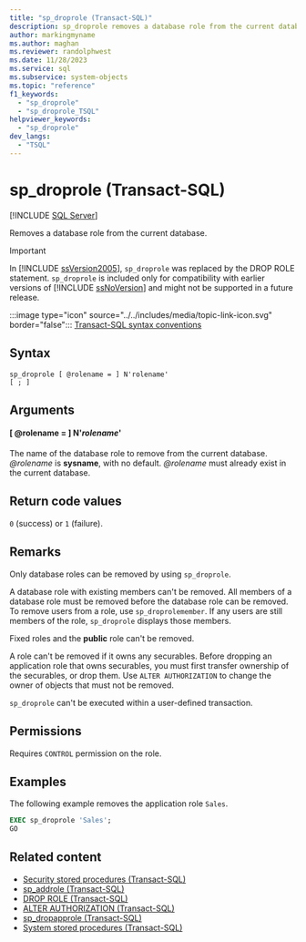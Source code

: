 ```yaml
---
title: "sp_droprole (Transact-SQL)"
description: sp_droprole removes a database role from the current database.
author: markingmyname
ms.author: maghan
ms.reviewer: randolphwest
ms.date: 11/28/2023
ms.service: sql
ms.subservice: system-objects
ms.topic: "reference"
f1_keywords:
  - "sp_droprole"
  - "sp_droprole_TSQL"
helpviewer_keywords:
  - "sp_droprole"
dev_langs:
  - "TSQL"
---
```

# sp_droprole (Transact-SQL)

[!INCLUDE [SQL Server](../../includes/applies-to-version/sqlserver.md)]

Removes a database role from the current database.

> [!IMPORTANT]  
> In [!INCLUDE [ssVersion2005](../../includes/ssversion2005-md.md)], `sp_droprole` was replaced by the DROP ROLE statement. `sp_droprole` is included only for compatibility with earlier versions of [!INCLUDE [ssNoVersion](../../includes/ssnoversion-md.md)] and might not be supported in a future release.

:::image type="icon" source="../../includes/media/topic-link-icon.svg" border="false"::: [Transact-SQL syntax conventions](../../t-sql/language-elements/transact-sql-syntax-conventions-transact-sql.md)

## Syntax

```syntaxsql
sp_droprole [ @rolename = ] N'rolename'
[ ; ]
```

## Arguments

#### [ @rolename = ] N'*rolename*'

The name of the database role to remove from the current database. *@rolename* is **sysname**, with no default. *@rolename* must already exist in the current database.

## Return code values

`0` (success) or `1` (failure).

## Remarks

Only database roles can be removed by using `sp_droprole`.

A database role with existing members can't be removed. All members of a database role must be removed before the database role can be removed. To remove users from a role, use `sp_droprolemember`. If any users are still members of the role, `sp_droprole` displays those members.

Fixed roles and the **public** role can't be removed.

A role can't be removed if it owns any securables. Before dropping an application role that owns securables, you must first transfer ownership of the securables, or drop them. Use `ALTER AUTHORIZATION` to change the owner of objects that must not be removed.

`sp_droprole` can't be executed within a user-defined transaction.

## Permissions

Requires `CONTROL` permission on the role.

## Examples

The following example removes the application role `Sales`.

```sql
EXEC sp_droprole 'Sales';
GO
```

## Related content

- [Security stored procedures (Transact-SQL)](security-stored-procedures-transact-sql.md)
- [sp_addrole (Transact-SQL)](sp-addrole-transact-sql.md)
- [DROP ROLE (Transact-SQL)](../../t-sql/statements/drop-role-transact-sql.md)
- [ALTER AUTHORIZATION (Transact-SQL)](../../t-sql/statements/alter-authorization-transact-sql.md)
- [sp_dropapprole (Transact-SQL)](sp-dropapprole-transact-sql.md)
- [System stored procedures (Transact-SQL)](system-stored-procedures-transact-sql.md)
